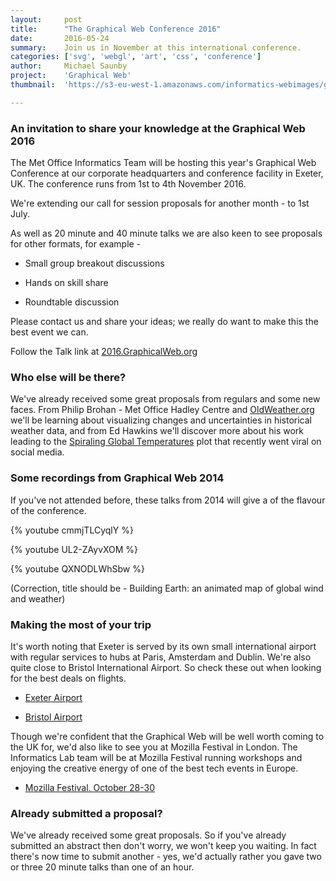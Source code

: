 ```yaml
---
layout:     post
title:      "The Graphical Web Conference 2016"
date:       2016-05-24
summary:    Join us in November at this international conference.
categories: ['svg', 'webgl', 'art', 'css', 'conference']
author: 	Michael Saunby
project:    'Graphical Web'
thumbnail:  'https://s3-eu-west-1.amazonaws.com/informatics-webimages/graphical-web-thumb.jpg'

---
```


### An invitation to share your knowledge at the Graphical Web 2016

The Met Office Informatics Team will be hosting this year's Graphical Web Conference at our corporate headquarters and conference facility in Exeter, UK.  The conference runs from 1st to 4th November 2016.

We're extending our call for session proposals for another month - to 1st July.

As well as 20 minute and 40 minute talks we are also keen to see proposals for other formats, for example -

* Small group breakout discussions

* Hands on skill share

* Roundtable discussion

Please contact us and share your ideas; we really do want to make this the best event we can.

Follow the Talk link at [2016.GraphicalWeb.org](http://2016.graphicalweb.org/)

### Who else will be there?

We've already received some great proposals from regulars and some new faces. From Philip Brohan - Met Office Hadley Centre and [OldWeather.org](http://www.oldweather.org) we'll be learning about visualizing changes and uncertainties in historical weather data, and from Ed Hawkins we'll discover more about his work leading to the [Spiraling Global Temperatures](http://www.climate-lab-book.ac.uk/2016/spiralling-global-temperatures/) plot that recently went viral on social media.

### Some recordings from Graphical Web 2014

If you've not attended before, these talks from 2014 will give a of the flavour of the conference.

{% youtube cmmjTLCyqlY %}

{% youtube UL2-ZAyvXOM %}

{% youtube QXNODLWhSbw %}

(Correction, title should be - Building Earth: an animated map of global wind and weather)

### Making the most of your trip

It's worth noting that Exeter is served by its own small international airport with regular services to hubs at Paris, Amsterdam and Dublin.  We're also quite close to Bristol International Airport. So check these out when looking for the best deals on flights.

* [Exeter Airport](http://www.exeter-airport.co.uk/scheduled-flights#country44)

* [Bristol Airport](http://www.bristolairport.co.uk/where-can-i-fly)

Though we're confident that the Graphical Web will be well worth coming to the UK for, we'd also like to see you at Mozilla Festival in London.  The Informatics Lab team will be at Mozilla Festival running workshops and enjoying the creative energy of one of the best tech events in Europe.

* [Mozilla Festival. October 28-30](https://mozillafestival.org/)

### Already submitted a proposal?

We've already received some great proposals. So if you've already submitted an abstract then don't worry, we won't keep you waiting. In fact there's now time to submit another - yes, we'd actually rather you gave two or three 20 minute talks than one of an hour.
